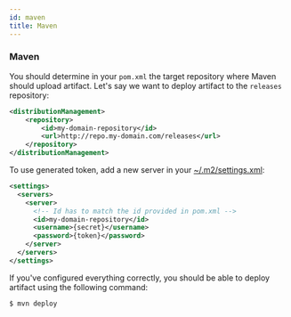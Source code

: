 ```yaml
---
id: maven
title: Maven
---
```


### Maven

You should determine in your `pom.xml` the target repository where Maven should upload artifact.
Let's say we want to deploy artifact to the `releases` repository:

```xml
<distributionManagement>
    <repository>
        <id>my-domain-repository</id>
        <url>http://repo.my-domain.com/releases</url>
    </repository>
</distributionManagement>
```

To use generated token, add a new server in your [~/.m2/settings.xml](https://maven.apache.org/settings.html):

```xml
<settings>
  <servers>
    <server>
      <!-- Id has to match the id provided in pom.xml -->
      <id>my-domain-repository</id>
      <username>{secret}</username>
      <password>{token}</password>
    </server>
  </servers>
</settings>
```

If you've configured everything correctly, you should be able to deploy artifact using the following command:

```bash
$ mvn deploy
```
